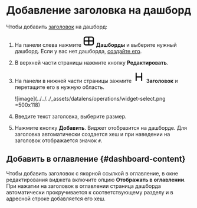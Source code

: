 # Добавление заголовка на дашборд

Чтобы добавить [заголовок](../../dashboard/widget.md#title) на дашборд:


1. На панели слева нажмите ![image](../../../_assets/console-icons/layout-cells-large.svg) **Дашборды** и выберите нужный дашборд. Если у вас нет дашборда, [создайте его](create.md).
1. В верхней части страницы нажмите кнопку **Редактировать**.
1. На панели в нижней части страницы зажмите ![image](../../../_assets/console-icons/heading.svg) **Заголовок** и перетащите его в нужную область.

   ![image](../../../_assets/datalens/operations/widget-select.png =500x118)

1. Введите текст заголовка, выберите размер.
1. Нажмите кнопку **Добавить**. Виджет отобразится на дашборде. Для заголовка автоматически создается хеш и при наведении на заголовок отображается значок `#`.

## Добавить в оглавление {#dashboard-content}

Чтобы добавить заголовок с якорной ссылкой в оглавление, в окне редактирования виджета включите опцию **Отображать в оглавлении**. При нажатии на заголовок в оглавлении страница дашборда автоматически прокручивается к соответствующему разделу и в адресной строке добавляется его хеш.
